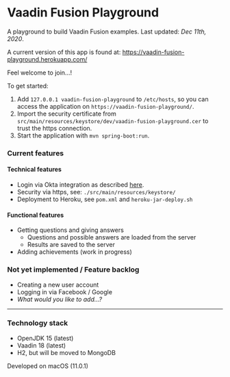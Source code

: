 # Vaadin Fusion Playground
A playground to build Vaadin Fusion examples.
Last updated: _Dec 11th, 2020_.

A current version of this app is found at: https://vaadin-fusion-playground.herokuapp.com/

Feel welcome to join...!

To get started:
1. Add `127.0.0.1 vaadin-fusion-playground` to `/etc/hosts`, so you can access the application on `https://vaadin-fusion-playground/`. 
1. Import the security certificate from `src/main/resources/keystore/dev/vaadin-fusion-playground.cer` to trust the https connection.
1. Start the application with `mvn spring-boot:run`.

### Current features
#### Technical features
- Login via Okta integration as described [here](https://developer.okta.com/blog/2020/11/09/vaadin-spring-boot).
- Security via https, see: `./src/main/resources/keystore/`
- Deployment to Heroku, see `pom.xml` and `heroku-jar-deploy.sh`

#### Functional features
- Getting questions and giving answers
    - Questions and possible answers are loaded from the server
    - Results are saved to the server
- Adding achievements (work in progress)

### Not yet implemented / Feature backlog
- Creating a new user account
- Logging in via Facebook / Google
- _What would you like to add...?_

----

### Technology stack
- OpenJDK 15 (latest)
- Vaadin 18 (latest)
- H2, but will be moved to MongoDB

Developed on macOS (11.0.1)
